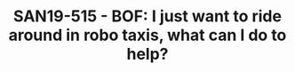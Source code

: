 ---
categories:
- san19
description: In this session, we will have an informal discussion about what we can
  do as an open-source community to advance the autonomous driving technology. Topics
  could include<br /> <br /> - What technology is missing, creating a barrier to new
  entrants to the AD space?<br /> - How to accelerate the move from RnD to Production
  grade solutions?<br /> - What role could Linaro and its partners play in this space?
image:
  featured: 'true'
  path: /assets/images/featured-images/san19/SAN19-515.png
session_attendee_num: '6'
session_id: SAN19-515
session_room: Sunset V (Session 1)
session_slot:
  end_time: '2019-09-27 11:55:00'
  start_time: '2019-09-27 11:30:00'
session_speakers:
- speaker_bio: Liyou is a software engineer working on Accelerating open-source self-driving
    software stack with Arm hardware and software IP.<br /> <br /> Liyou has previously
    worked in IoT developing end to end secure firmware update solution.<br /> <br
    /> Liyou is also active in the developer community, presented at mbed Connect
    and organised hackathons at the University of Cambridge.
  speaker_company: Arm Ltd
  speaker_image: /assets/images/speakers/san19/liyou-zhou.jpg
  speaker_location: Cambridge UK
  speaker_name: LIYOU ZHOU
  speaker_position: Senior Software Engineer - Automotive
  speaker_url: https://www.linkedin.com/in/liyouzhou/
  speaker_username: liyou.zhou
session_track: Autonomous Vehicles
tag: session
tags:
- Autonomous Vehicles
- Machine Learning/AI
title: 'SAN19-515 - BOF: I just want to ride around in robo taxis, what can I do to
  help?'
---